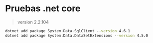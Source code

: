 # Pruebas .net core

> version 2.2.104

```cmd
dotnet add package System.Data.SqlClient --version 4.6.1
dotnet add package System.Data.DataSetExtensions --version 4.5.0
```